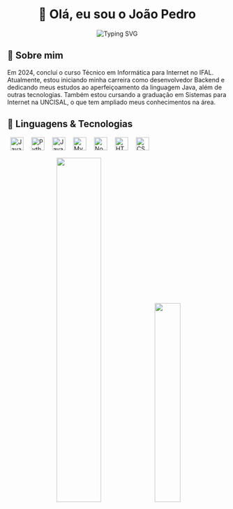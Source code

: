 <h1 align="center">👋 Olá, eu sou o João Pedro</h1>

<p align="center">
  <img src="https://readme-typing-svg.herokuapp.com?font=Fira+Code&size=25&pause=1000&center=true&vCenter=true&width=435&lines=Desenvolvedor+Backend;Entusiasta+de+Tecnologia;Bem-vindo+ao+meu+GitHub!" alt="Typing SVG" />
</p>

## 🚀 Sobre mim

Em 2024, concluí o curso Técnico em Informática para Internet no IFAL. Atualmente, estou iniciando minha carreira como desenvolvedor Backend e dedicando meus estudos ao aperfeiçoamento da linguagem Java, além de outras tecnologias. Também estou cursando a graduação em Sistemas para Internet na UNCISAL, o que tem ampliado meus conhecimentos na área.

</p>

## 🤖 Linguagens & Tecnologias

<p align="left">
  <img src="https://cdn.jsdelivr.net/gh/devicons/devicon/icons/java/java-original.svg" height="30" alt="Java" hspace="7" />
  <img src="https://cdn.jsdelivr.net/gh/devicons/devicon/icons/python/python-original.svg" height="30" alt="Python" hspace="7" />
  <img src="https://cdn.jsdelivr.net/gh/devicons/devicon/icons/javascript/javascript-original.svg" height="30" alt="JavaScript" hspace="7" />
  <img src="https://cdn.jsdelivr.net/gh/devicons/devicon/icons/mysql/mysql-original.svg" height="30" alt="MySQL" hspace="7" />
  <img src="https://cdn.jsdelivr.net/gh/devicons/devicon/icons/nodejs/nodejs-original.svg" height="30" alt="Node.js" hspace="7" />
  <img src="https://cdn.jsdelivr.net/gh/devicons/devicon/icons/html5/html5-original.svg" height="30" alt="HTML5" hspace="7" />
  <img src="https://cdn.jsdelivr.net/gh/devicons/devicon/icons/css3/css3-original.svg" height="30" alt="CSS3" hspace="7" />
</p>

<p align="center">
  <img src="https://github-readme-stats.vercel.app/api?username=JoaoPedro53&show_icons=true&theme=radical" width="45%" />
  <img src="https://github-readme-stats.vercel.app/api/top-langs/?username=JoaoPedro53&layout=compact&theme=radical" width="34.2%" />
</p>
